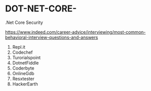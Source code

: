 # DOT-NET-CORE-
.Net Core Security

https://www.indeed.com/career-advice/interviewing/most-common-behavioral-interview-questions-and-answers

1. Repl.it
2. Codechef
3. Turorialspoint
4. DotnetFiddle
5. Coderbyte
6. OnlineGdb
7. Resxtester
8. HackerEarth
